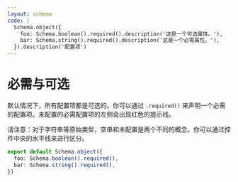 ```yaml
---
layout: schema
code: |
  Schema.object({
    foo: Schema.boolean().required().description('这是一个可选属性。'),
    bar: Schema.string().required().description('这是一个必需属性。'),
  }).description('配置项')
---
```


# 必需与可选

默认情况下，所有配置项都是可选的。你可以通过 `.required()` 来声明一个必需的配置项。未配置的必需配置项的左侧会出现红色的提示线。

请注意：对于字符串等原始类型，空串和未配置是两个不同的概念。你可以通过控件中央的水平线来进行区分。

```ts
export default Schema.object({
  foo: Schema.boolean().required(),
  bar: Schema.string().required(),
})
```
